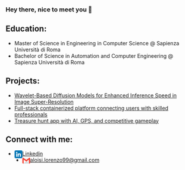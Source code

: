 ### Hey there, nice to meet you 👋

<!--
**aloilor/aloilor** is a ✨ _special_ ✨ repository because its `README.md` (this file) appears on your GitHub profile.

Here are some ideas to get you started:

- 🔭 I’m currently working on ...
- 🌱 I’m currently learning ...
- 👯 I’m looking to collaborate on ...
- 🤔 I’m looking for help with ...
- 💬 Ask me about ...
- 📫 How to reach me: ...
- 😄 Pronouns: ...
- ⚡ Fun fact: ...
-->

## Education: 
- Master of Science in Engineering in Computer Science @ Sapienza Università di Roma
- Bachelor of Science in Automation and Computer Engineering @ Sapienza Università di Roma

## Projects:
- [Wavelet-Based Diffusion Models for Enhanced Inference Speed in Image Super-Resolution]()
- [Full-stack containerized platform connecting users with skilled professionals](https://github.com/aloilor/rentyourexpert)
- [Treasure hunt app with AI, GPS, and competitive gameplay](https://github.com/aloilor/photohunt) 


## Connect with me:
- <a href="https://www.linkedin.com/in/aloilor/"><img align="left" src="https://raw.githubusercontent.com/aloilor/aloilor/master/images/linkedin.png" alt="icon | LinkedIn" width="21px"/></a> [Linkedin](https://www.linkedin.com/in/aloilor/)
- <img align="left" src="https://raw.githubusercontent.com/aloilor/aloilor/master/images/gmail.png" alt="icon | Gmail" width="21px"/></a> aloisi.lorenzo99@gmail.com



